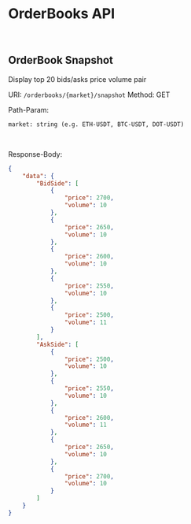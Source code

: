 # OrderBooks API

<br>

## OrderBook Snapshot

Display top 20 bids/asks price volume pair

URI: `/orderbooks/{market}/snapshot`
Method: GET

Path-Param:

```
market: string (e.g. ETH-USDT, BTC-USDT, DOT-USDT)
```

<br>

Response-Body:

```json
{
    "data": {
        "BidSide": [
            {
                "price": 2700,
                "volume": 10
            },
            {
                "price": 2650,
                "volume": 10
            },
            {
                "price": 2600,
                "volume": 10
            },
            {
                "price": 2550,
                "volume": 10
            },
            {
                "price": 2500,
                "volume": 11
            }
        ],
        "AskSide": [
            {
                "price": 2500,
                "volume": 10
            },
            {
                "price": 2550,
                "volume": 10
            },
            {
                "price": 2600,
                "volume": 11
            },
            {
                "price": 2650,
                "volume": 10
            },
            {
                "price": 2700,
                "volume": 10
            }
        ]
    }
}
```